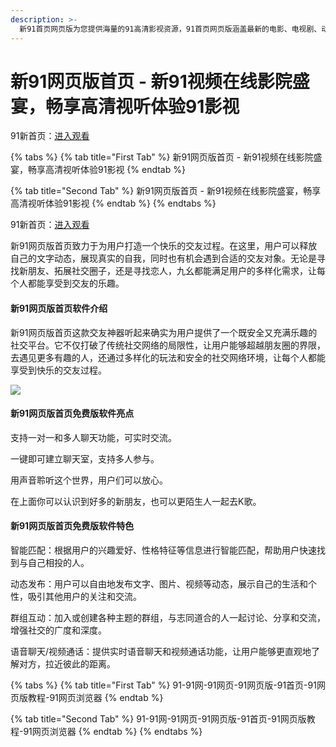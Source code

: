 ```yaml
---
description: >-
  新91首页网页版为您提供海量的91高清影视资源，91首页网页版涵盖最新的电影、电视剧、动漫等。无需注册，随时随地的去享受极速播放与纯净观影体验。并且智能推荐系统助您发现更多精彩的91内容，让您的观影之旅更加舒适与便捷。
---
```


# 新91网页版首页 - 新91视频在线影院盛宴，畅享高清视听体验91影视

91新首页：[进入观看](https://91db.pages.dev/)

{% tabs %}
{% tab title="First Tab" %}
新91网页版首页 - 新91视频在线影院盛宴，畅享高清视听体验91影视
{% endtab %}

{% tab title="Second Tab" %}
新91网页版首页 - 新91视频在线影院盛宴，畅享高清视听体验91影视
{% endtab %}
{% endtabs %}

91新首页：[进入观看](https://91db.pages.dev/)

新91网页版首页致力于为用户打造一个快乐的交友过程。在这里，用户可以释放自己的文字动态，展现真实的自我，同时也有机会遇到合适的交友对象。无论是寻找新朋友、拓展社交圈子，还是寻找恋人，九幺都能满足用户的多样化需求，让每个人都能享受到交友的乐趣。

#### 新91网页版首页软件介绍

新91网页版首页这款交友神器听起来确实为用户提供了一个既安全又充满乐趣的社交平台。它不仅打破了传统社交网络的局限性，让用户能够超越朋友圈的界限，去遇见更多有趣的人，还通过多样化的玩法和安全的社交网络环境，让每个人都能享受到快乐的交友过程。

![](https://syimg.3dmgame.com/uploadimg/img/2024/0703/1719971838702782.png)

#### 新91网页版首页免费版软件亮点

支持一对一和多人聊天功能，可实时交流。

一键即可建立聊天室，支持多人参与。

用声音聆听这个世界，用户们可以放心。

在上面你可以认识到好多的新朋友，也可以更陌生人一起去K歌。

#### 新91网页版首页免费版软件特色

智能匹配：根据用户的兴趣爱好、性格特征等信息进行智能匹配，帮助用户快速找到与自己相投的人。

动态发布：用户可以自由地发布文字、图片、视频等动态，展示自己的生活和个性，吸引其他用户的关注和交流。

群组互动：加入或创建各种主题的群组，与志同道合的人一起讨论、分享和交流，增强社交的广度和深度。

语音聊天/视频通话：提供实时语音聊天和视频通话功能，让用户能够更直观地了解对方，拉近彼此的距离。



{% tabs %}
{% tab title="First Tab" %}
91-91网-91网页-91网页版-91首页-91网页版教程-91网页浏览器
{% endtab %}

{% tab title="Second Tab" %}
91-91网-91网页-91网页版-91首页-91网页版教程-91网页浏览器
{% endtab %}
{% endtabs %}
